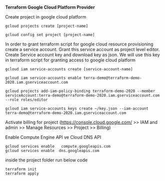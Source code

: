 **Terraform Google Cloud Platform Provider**

Create project in google cloud platform

 ```
 gcloud projects create [project-name]
 
 gcloud config set project [project-name]
 
 ```
In order to grant terraform script for google cloud resource provisioning create a service account. Grant this service account as project level editor. Create Service account key and download key as json. We will use this key in terraform script for granting access to google cloud platform

```
gcloud iam service-accounts create [service-account-name] 

gcloud iam service-accounts enable terra-demo@terraform-demo-2020.iam.gserviceaccount.com

gcloud projects add-iam-policy-binding terraform-demo-2020 --member serviceAccount:terra-demo@terraform-demo-2020.iam.gserviceaccount.com --role roles/editor

gcloud iam service-accounts keys create ~/key.json --iam-account terra-demo@terraform-demo-2020.iam.gserviceaccount.com

```
Activate billing for project (https://console.cloud.google.com/ >> IAM and admin >> Manage Resources >> Project >> Billing)

Enable Compute Engine API ve Cloud DNS API
```
gcloud services enable   compute.googleapis.com
gcloud services enable  dns.googleapis.com 

```
inside the project folder run below code  

```
terraform init 
terraform apply 
```









